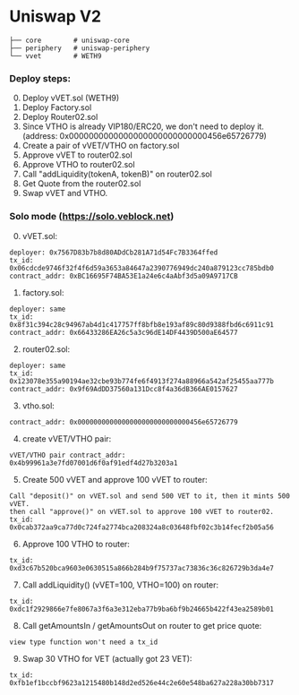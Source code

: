 # Uniswap V2

```
├── core        # uniswap-core
├── periphery   # uniswap-periphery
└── vvet        # WETH9
```

### Deploy steps:

0. Deploy vVET.sol (WETH9)
1. Deploy Factory.sol
2. Deploy Router02.sol
3. Since VTHO is already VIP180/ERC20, we don't need to deploy it. (address: 0x0000000000000000000000000000456e65726779)
4. Create a pair of vVET/VTHO on factory.sol
5. Approve vVET to router02.sol
6. Approve VTHO to router02.sol
7. Call "addLiquidity(tokenA, tokenB)" on router02.sol
8. Get Quote from the router02.sol
9. Swap vVET and VTHO.

### Solo mode (https://solo.veblock.net)

0. vVET.sol:
```
deployer: 0x7567D83b7b8d80ADdCb281A71d54Fc7B3364ffed
tx_id: 0x06cdcde9746f32f4f6d59a3653a84647a2390776949dc240a879123cc785bdb0
contract_addr: 0xBC16695F74BA53E1a24e6c4aAbf3d5a09A9717CB
```

1. factory.sol:
```
deployer: same
tx_id: 0x8f31c394c28c94967ab4d1c417757ff8bfb8e193af89c80d9388fbd6c6911c91
contract_addr: 0x66433286EA26c5a3c96dE14DF4439D500aE64577
```

2. router02.sol:
```
deployer: same
tx_id: 0x123078e355a90194ae32cbe93b774fe6f4913f274a88966a542af25455aa777b
contract_addr: 0x9f69AdDD37560a131Dcc8f4a36dB366AE0157627
```

3. vtho.sol:
```
contract_addr: 0x0000000000000000000000000000456e65726779
```

4. create vVET/VTHO pair:
```
vVET/VTHO pair contract_addr: 0x4b99961a3e7fd07001d6f0af91edf4d27b3203a1
```

5. Create 500 vVET and approve 100 vVET to router:
```
Call "deposit()" on vVET.sol and send 500 VET to it, then it mints 500 vVET.
then call "approve()" on vVET.sol to approve 100 vVET to router02.
tx_id: 0x0cab372aa9ca77d0c724fa2774bca208324a8c03648fbf02c3b14fecf2b05a56
```

6. Approve 100 VTHO to router:
```
tx_id: 0xd3c67b520bca9603e0630515a866b284b9f75737ac73836c36c826729b3da4e7
```

7. Call addLiquidity() (vVET=100, VTHO=100) on router:
```
tx_id: 0xdc1f2929866e7fe8067a3f6a3e312eba77b9ba6bf9b24665b422f43ea2589b01
```

8. Call getAmountsIn / getAmountsOut on router to get price quote:
```
view type function won't need a tx_id
```

9. Swap 30 VTHO for VET (actually got 23 VET):
```
tx_id: 0xfb1ef1bccbf9623a1215480b148d2ed526e44c2e60e548ba627a228a30bb7317
```

